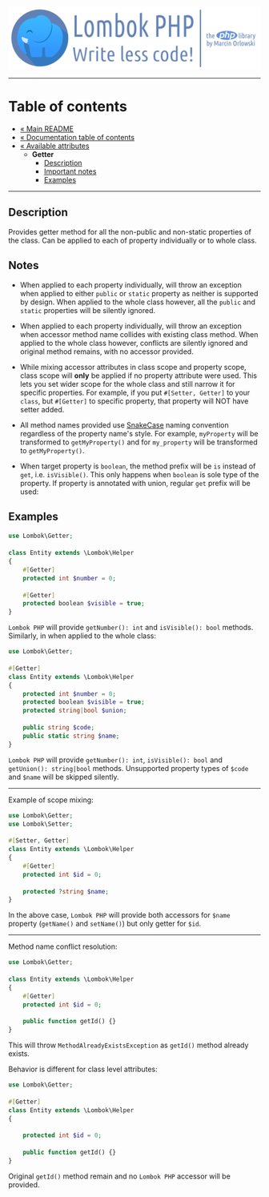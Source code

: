 ![Lombok PHP](../../artwork/lombok-php-logo.png)

---

# Table of contents #

* [« Main README](../../README.md)
* [« Documentation table of contents](../README.md)
* [« Available attributes](README.md)
  * **Getter**
    * [Description](#description)
    * [Important notes](#notes)
    * [Examples](#examples)

---

## Description ##

Provides getter method for all the non-public and non-static properties of the class.
Can be applied to each of property individually or to whole class.

## Notes ##

* When applied to each property individually, will throw an exception when applied to
  either `public` or `static` property as neither is supported by design. When applied to the
  whole class however, all the `public` and `static` properties will be silently ignored.


* When applied to each property individually, will throw an exception when accessor method name
  collides with existing class method. When applied to the whole class however, conflicts are
  silently ignored and original method remains, with no accessor provided.


* While mixing accessor attributes in class scope and property scope, class scope will **only** be
  applied if no property attribute were used. This lets you set wider scope for the whole class
  and still narrow it for specific properties. For example, if you put `#[Setter, Getter]` to
  your `class`, but `#[Getter]` to specific property, that property will NOT have setter added.


* All method names provided use [SnakeCase](https://en.wikipedia.org/wiki/Snake_case) naming
  convention regardless of the property name's style. For example, `myProperty` will be transformed
  to `getMyProperty()` and for `my_property` will be transformed to `getMyProperty()`.


* When target property is `boolean`, the method prefix will be `is` instead of `get`,
  i.e. `isVisible()`. This only happens when `boolean` is sole type of the property. If property is
  annotated with union, regular `get` prefix will be used:

## Examples ##

```php
use Lombok\Getter;

class Entity extends \Lombok\Helper
{
    #[Getter]
    protected int $number = 0;
    
    #[Getter]
    protected boolean $visible = true;
}
```

`Lombok PHP` will provide `getNumber(): int` and `isVisible(): bool` methods. Similarly,
in when applied to the whole class:

```php
use Lombok\Getter;

#[Getter]
class Entity extends \Lombok\Helper
{
    protected int $number = 0;
    protected boolean $visible = true;
    protected string|bool $union;
    
    public string $code;
    public static string $name;
}
```

`Lombok PHP` will provide `getNumber(): int`, `isVisible(): bool` and `getUnion(): string|bool`
methods. Unsupported property types of `$code` and `$name` will be skipped silently.

---

Example of scope mixing:

```php
use Lombok\Getter;
use Lombok\Setter;

#[Setter, Getter]
class Entity extends \Lombok\Helper
{
    #[Getter]
    protected int $id = 0;
    
    protected ?string $name;
}
```

In the above case, `Lombok PHP` will provide both accessors for `$name` property (`getName()` and
`setName()`) but only getter for `$id`.

---

Method name conflict resolution:

```php
use Lombok\Getter;

class Entity extends \Lombok\Helper
{
    #[Getter]
    protected int $id = 0;
    
    public function getId() {}
}
```

This will throw `MethodAlreadyExistsException` as `getId()` method already exists.

Behavior is different for class level attributes:

```php
use Lombok\Getter;

#[Getter]
class Entity extends \Lombok\Helper
{
    
    protected int $id = 0;
    
    public function getId() {}
}
```

Original `getId()` method remain and no `Lombok PHP` accessor will be provided.
